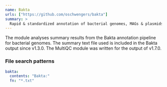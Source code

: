 ```yaml
---
name: Bakta
urls: ["https://github.com/oschwengers/bakta"]
summary: >
  Rapid & standardized annotation of bacterial genomes, MAGs & plasmids
---
```


The module analyses summary results from the Bakta annotation pipeline for bacterial genomes. The
summary text file used is included in the Bakta output since v1.3.0. The MultiQC module was written for
the output of v1.7.0.

### File search patterns

```yaml
bakta:
  contents: "Bakta:"
  fn: "*.txt"
```
